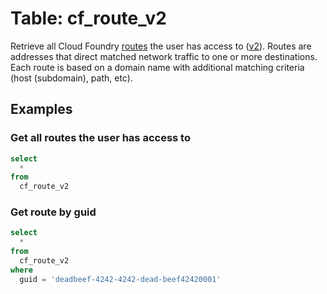 # Table: cf_route_v2

Retrieve all Cloud Foundry [routes](https://docs.cloudfoundry.org/devguide/routing-index.html) the user has access to ([v2](https://apidocs.cloudfoundry.org/16.22.0/routes/list_all_routes.html)). Routes are addresses that direct matched network traffic to one or more destinations. Each route is based on a domain name with additional matching criteria (host (subdomain), path, etc).

## Examples

### Get all routes the user has access to

```sql
select
  *
from
  cf_route_v2
```

### Get route by guid

```sql
select
  *
from
  cf_route_v2
where
  guid = 'deadbeef-4242-4242-dead-beef42420001'
```
